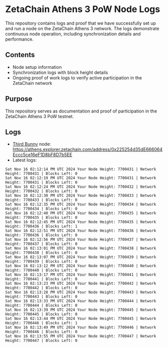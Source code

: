 # ZetaChain Athens 3 PoW Node Logs
This repository contains logs and proof that we have successfully set up and run a node on the ZetaChain Athens 3 network. The logs demonstrate continuous node operation, including synchronization details and performance.

## Contents
- Node setup information
- Synchronization logs with block height details
- Ongoing proof of work logs to verify active participation in the ZetaChain network

## Purpose
This repository serves as documentation and proof of participation in the ZetaChain Athens 3 PoW testnet.

## Logs

- [Third Bunny](https://thirdbunny.xyz/) node: https://athens.explorer.zetachain.com/address/0x225254d35dE666064Eccc5ce16eF1D8bF8D7b5EE
- Latest logs:
```
Sat Nov 16 02:12:14 PM UTC 2024 Your Node Height: 7700431 | Network Height: 7700431 | Blocks Left: 0
Sat Nov 16 02:12:19 PM UTC 2024 Your Node Height: 7700431 | Network Height: 7700431 | Blocks Left: 0
Sat Nov 16 02:12:24 PM UTC 2024 Your Node Height: 7700432 | Network Height: 7700432 | Blocks Left: 0
Sat Nov 16 02:12:30 PM UTC 2024 Your Node Height: 7700433 | Network Height: 7700433 | Blocks Left: 0
Sat Nov 16 02:12:35 PM UTC 2024 Your Node Height: 7700434 | Network Height: 7700434 | Blocks Left: 0
Sat Nov 16 02:12:40 PM UTC 2024 Your Node Height: 7700435 | Network Height: 7700435 | Blocks Left: 0
Sat Nov 16 02:12:45 PM UTC 2024 Your Node Height: 7700435 | Network Height: 7700436 | Blocks Left: 1
Sat Nov 16 02:12:51 PM UTC 2024 Your Node Height: 7700436 | Network Height: 7700436 | Blocks Left: 0
Sat Nov 16 02:12:56 PM UTC 2024 Your Node Height: 7700437 | Network Height: 7700437 | Blocks Left: 0
Sat Nov 16 02:13:01 PM UTC 2024 Your Node Height: 7700438 | Network Height: 7700438 | Blocks Left: 0
Sat Nov 16 02:13:07 PM UTC 2024 Your Node Height: 7700439 | Network Height: 7700439 | Blocks Left: 0
Sat Nov 16 02:13:12 PM UTC 2024 Your Node Height: 7700440 | Network Height: 7700440 | Blocks Left: 0
Sat Nov 16 02:13:17 PM UTC 2024 Your Node Height: 7700441 | Network Height: 7700441 | Blocks Left: 0
Sat Nov 16 02:13:23 PM UTC 2024 Your Node Height: 7700442 | Network Height: 7700442 | Blocks Left: 0
Sat Nov 16 02:13:28 PM UTC 2024 Your Node Height: 7700443 | Network Height: 7700443 | Blocks Left: 0
Sat Nov 16 02:13:33 PM UTC 2024 Your Node Height: 7700444 | Network Height: 7700444 | Blocks Left: 0
Sat Nov 16 02:13:39 PM UTC 2024 Your Node Height: 7700445 | Network Height: 7700445 | Blocks Left: 0
Sat Nov 16 02:13:44 PM UTC 2024 Your Node Height: 7700445 | Network Height: 7700446 | Blocks Left: 1
Sat Nov 16 02:13:49 PM UTC 2024 Your Node Height: 7700446 | Network Height: 7700446 | Blocks Left: 0
Sat Nov 16 02:13:55 PM UTC 2024 Your Node Height: 7700447 | Network Height: 7700447 | Blocks Left: 0
```
